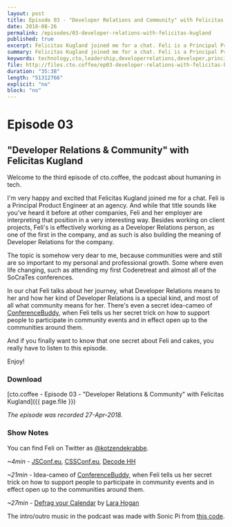 ```yaml
---
layout: post
title: Episode 03 - "Developer Relations and Community" with Felicitas Kugland
date: 2018-08-26
permalink: /episodes/03-developer-relations-with-felicitas-kugland
published: true
excerpt: Felicitas Kugland joined me for a chat. Feli is a Principal Product Engineer at an agency. And while that title sounds like you've heard it before at other companies, Feli and her employer are interpreting that position in a very interesting way. Besides working on client projects, Feli's is effectively working as a Developer Relations person, as one of the first in the company, and as such is also building the meaning of Developer Relations for the company.
summary: Felicitas Kugland joined me for a chat. Feli is a Principal Product Engineer at an agency. And while that title sounds like you've heard it before at other companies, Feli and her employer are interpreting that position in a very interesting way. Besides working on client projects, Feli's is effectively working as a Developer Relations person, as one of the first in the company, and as such is also building the meaning of Developer Relations for the company.
keywords: technology,cto,leadership,developerrelations,developer,principal,community,meetup,cake,conferences
file: http://files.cto.coffee/ep03-developer-relations-with-felicitas-kugland/cto.coffee__ep03.mp3
duration: "35:38"
length: "51312766"
explicit: "no"
block: "no"
---
```


# Episode 03
## "Developer Relations & Community" with Felicitas Kugland

Welcome to the third episode of cto.coffee, the podcast about humaning in tech.

I'm very happy and excited that Felicitas Kugland joined me for a chat. Feli is a Principal Product Engineer at an
agency. And while that title sounds like you've heard it before at other companies, Feli and her employer are
interpreting that position in a very interesting way. Besides working on client projects, Feli's is effectively working
as a Developer Relations person, as one of the first in the company, and as such is also building the meaning of
Developer Relations for the company.

The topic is somehow very dear to me, because communities were and still are so important to my personal and
professional growth. Some where even life changing, such as attending my first Coderetreat and almost all of the
SoCraTes conferences.

In our chat Feli talks about her journey, what Developer Relations means to her and how her kind of Developer Relations
is a special kind, and most of all what community means for her. There's even a secret idea-cameo of
[ConferenceBuddy][confbuddy], when Feli tells us her secret trick on how to support people to participate in community
events and in effect open up to the communities around them.

And if you finally want to know that one secret about Feli and cakes, you really have to listen to this episode.

Enjoy!


### Download

[cto.coffee - Episode 03 - "Developer Relations & Community" with Felicitas Kugland]({{ page.file }})

_The episode was recorded 27-Apr-2018._


### Show Notes

You can find Feli on Twitter as [@kotzendekrabbe][@feli].

_~4min_ - [JSConf.eu][jsconf], [CSSConf.eu][cssconf], [Decode HH][decodehh]

_~21min_ - Idea-cameo of [ConferenceBuddy][confbuddy], when Feli tells us her secret trick on how to support people to participate in community events and in effect open up to the communities around them.

_~27min_ - [Defrag your Calendar][defrag-calendar] by [Lara Hogan][@larahogan]


The intro/outro music in the podcast was made with Sonic Pi from [this code][intro-music].

[contact]: /contact/
[@feli]: https://twitter.com/kotzendekrabbe
[confbuddy]: https://www.conferencebuddy.io/
[jsconf]: https://www.jsconf.eu/
[cssconf]: https://www.cssconf.eu/
[decodehh]: https://twitter.com/decodehh
[intro-music]: https://github.com/benjmin-r/music/blob/master/2017-12-04_cto.coffee-intro.rb
[@larahogan]: https://twitter.com/Lara_Hogan
[defrag-calendar]: https://larahogan.me/blog/manager-energy-drain/#calendar-color-coding-and-defragging
